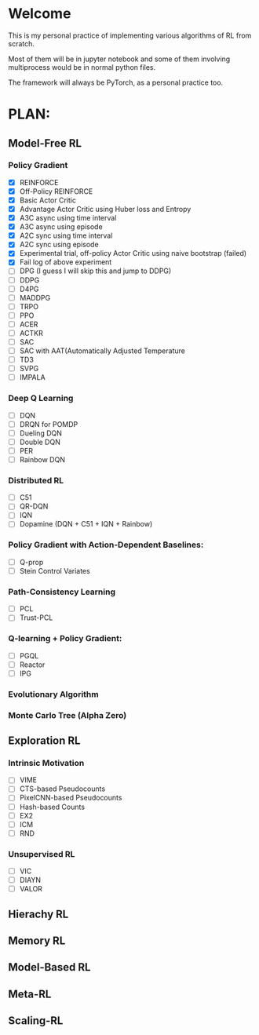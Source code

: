 # Welcome

This is my personal practice of implementing various algorithms of RL from scratch.

Most of them will be in jupyter notebook and some of them involving multiprocess
would be in normal python files.

The framework will always be PyTorch, as a personal practice too.

# PLAN: 
## Model-Free RL
### Policy Gradient
- [x] REINFORCE 
- [x] Off-Policy REINFORCE
- [x] Basic Actor Critic
- [x] Advantage Actor Critic using Huber loss and Entropy 
- [x] A3C async using time interval
- [x] A3C async using episode
- [x] A2C sync using time interval
- [x] A2C sync using episode
- [x] Experimental trial, off-policy Actor Critic using naive bootstrap (failed)
- [x] Fail log of above experiment
- [ ] DPG (I guess I will skip this and jump to DDPG) 
- [ ] DDPG
- [ ] D4PG
- [ ] MADDPG
- [ ] TRPO
- [ ] PPO
- [ ] ACER
- [ ] ACTKR
- [ ] SAC
- [ ] SAC with AAT(Automatically Adjusted Temperature
- [ ] TD3
- [ ] SVPG
- [ ] IMPALA
### Deep Q Learning 
- [ ] DQN
- [ ] DRQN for POMDP
- [ ] Dueling DQN
- [ ] Double DQN
- [ ] PER
- [ ] Rainbow DQN
### Distributed RL 
- [ ] C51
- [ ] QR-DQN
- [ ] IQN
- [ ] Dopamine (DQN + C51 + IQN + Rainbow)
### Policy Gradient with Action-Dependent Baselines:
- [ ] Q-prop
- [ ] Stein Control Variates
### Path-Consistency Learning
- [ ] PCL
- [ ] Trust-PCL
### Q-learning + Policy Gradient:
- [ ] PGQL
- [ ] Reactor
- [ ] IPG
### Evolutionary Algorithm
### Monte Carlo Tree (Alpha Zero)
## Exploration RL
### Intrinsic Motivation
- [ ] VIME
- [ ] CTS-based Pseudocounts
- [ ] PixelCNN-based Pseudocounts
- [ ] Hash-based Counts
- [ ] EX2
- [ ] ICM
- [ ] RND
### Unsupervised RL
- [ ] VIC
- [ ] DIAYN
- [ ] VALOR
## Hierachy RL
## Memory RL
## Model-Based RL
## Meta-RL
## Scaling-RL